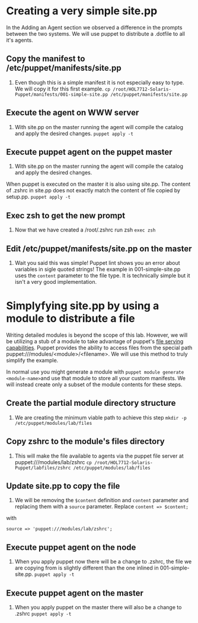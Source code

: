 # Creating a very simple site.pp

In the Adding an Agent section we observed a difference in the prompts between the two systems. We will use puppet to distribute a .dotfile to all it's agents.

## Copy the manifest to \/etc\/puppet\/manifests\/site.pp

1. Even though this is a simple manifest it is not especially easy to type. We will copy it for this first example.
  `cp /root/HOL7712-Solaris-Puppet/manifests/001-simple-site.pp /etc/puppet/manifests/site.pp`

## Execute the agent on WWW server

1. With site.pp on the master running the agent will compile the catalog and apply the desired changes.
  `puppet apply -t`

## Execute puppet agent on the puppet master

1. With site.pp on the master running the agent will compile the catalog and apply the desired changes.

  When puppet is executed on the master it is also using site.pp. The content of .zshrc in site.pp does not exactly match the content of file copied by setup.pp.
  `puppet apply -t`


## Exec zsh to get the new prompt

1. Now that we have created a \/root\/.zshrc run zsh
  `exec zsh`

## Edit \/etc\/puppet\/manifests\/site.pp on the master

1. Wait you said this was simple! Puppet lint shows you an error about variables in sigle quoted strings! The example in 001-simple-site.pp uses the `content` parameter to the file type.  It is technically simple but it isn't a very good implementation.

# Simplyfying site.pp by using a module to distribute a file

Writing detailed modules is beyond the scope of this lab. However, we will be utilizing a stub of a module to take advantage of puppet's [file serving capabilities](https://docs.puppet.com/puppet/latest/reference/modules_fundamentals.html#files). Puppet provides the ability to access files from the special path puppet:\/\/\/modules\/&lt;module&gt;\/&lt;filename&gt;. We will use this method to truly simplify the example.

In normal use you might generate a module with `puppet module generate <module-name>`and use that module to store all your custom manifests. We will instead create only a subset of the module contents for these steps.

## Create the partial module directory structure

1. We are creating the minimum viable path to achieve this step
  `mkdir -p /etc/puppet/modules/lab/files`

## Copy zshrc to the module's files directory

1. This will make the file available to agents via the puppet file server at puppet:\/\/\/modules\/lab\/zshrc
  `cp /root/HOL7712-Solaris-Puppet/labfiles/zshrc /etc/puppet/modules/lab/files`

## Update site.pp to copy the file

1. We will be removing the `$content` definition and `content` parameter and replacing them with a `source` parameter.
  Replace 
  `content => $content;`

  with

  `source => 'puppet:///modules/lab/zshrc';`


## Execute puppet agent on the node

1. When you apply puppet now there will be a change to .zshrc, the file we are copying from is slightly different than the one inlined in 001-simple-site.pp.
  `puppet apply -t`

## Execute puppet agent on the master

1. When you apply puppet on the master there will also be a change to .zshrc 
  `puppet apply -t`


